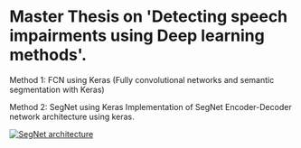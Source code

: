 # Master Thesis on 'Detecting speech impairments using Deep learning methods'.
Method 1: FCN using Keras (Fully convolutional networks and semantic segmentation with Keras)
<a target="_blank" rel="noopener noreferrer" href="https://www.researchgate.net/publication/327521314/figure/download/fig1/AS:668413361930241@1536373572028/Fully-convolutional-neural-network-architecture-FCN-8.ppm"></a>

Method 2: SegNet using Keras
Implementation of SegNet Encoder-Decoder network architecture using keras.

<a target="_blank" rel="noopener noreferrer" href="https://camo.githubusercontent.com/c2b4e51b1ebacac0d5fae4796bff2572797cc385/687474703a2f2f6d692e656e672e63616d2e61632e756b2f70726f6a656374732f7365676e65742f696d616765732f7365676e65742e706e67"><img src="https://camo.githubusercontent.com/c2b4e51b1ebacac0d5fae4796bff2572797cc385/687474703a2f2f6d692e656e672e63616d2e61632e756b2f70726f6a656374732f7365676e65742f696d616765732f7365676e65742e706e67" alt="SegNet architecture" data-canonical-src="http://mi.eng.cam.ac.uk/projects/segnet/images/segnet.png" style="max-width:100%;"></a>

